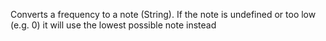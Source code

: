 Converts a frequency to a note (String). If the note is undefined or too low (e.g. 0) it will use the lowest possible note instead
